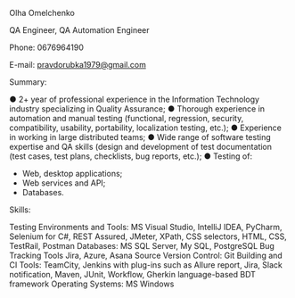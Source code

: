 Olha Omelchenko


QA Engineer, QA Automation Engineer

Phone: 0676964190

E-mail: pravdorubka1979@gmail.com

Summary:

● 2+ year of professional experience in the Information Technology industry specializing in Quality Assurance;
● Thorough experience in automation and manual testing (functional, regression, security, compatibility, usability,
portability, localization testing, etc.);
● Experience in working in large distributed teams;
● Wide range of software testing expertise and QA skills (design and development
of test documentation (test cases, test plans, checklists, bug reports, etc.);
● Testing of:
- Web, desktop applications;
- Web services and API;
- Databases.

Skills:

Testing Environments and Tools:
MS Visual Studio, IntelliJ IDEA, PyCharm, Selenium for C#, REST Assured, JMeter, XPath, CSS selectors, HTML,
CSS, TestRail, Postman
Databases:
MS SQL Server, My SQL, PostgreSQL
Bug Tracking Tools Jira, Azure, Asana
Source Version Control: Git
Building and CI Tools:
TeamCity, Jenkins with plug-ins such as Allure report, Jira, Slack notification, Maven, JUnit,
Workflow, Gherkin language-based BDT framework
Operating Systems: MS Windows
